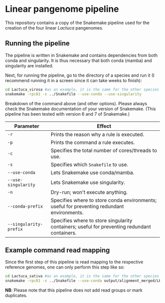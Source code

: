 # Linear pangenome pipeline

This repository contains a copy of the Snakemake pipeline used for the creation of the four linear _Lactuca_ pangenomes. 

## Running the pipeline

The pipeline is written in Snakemake and contains dependencies from both conda and singularity.
It is thus necessary that both conda (mamba) and singularity are installed.

Next, for running the pipeline, go to the directory of a species and run it (I recommend running it in a screen since it can take weeks to finish):

```bash
cd Lactuca_virosa #as an example, it is the same for the other species
snakemake -rpc81 -s ../Snakefile --use-conda --use-singularity
```

Breakdown of the command above (and other options). Please always check the Snakemake documentation of your version of Snakemake. (This pipeline has been tested with version 6 and 7 of Snakemake.)

| Parameter              | Effect                                                                                       |
| ---------------------- | -------------------------------------------------------------------------------------------- |
| `-r`                   | Prints the reason why a rule is executed.                                                    |
| `-p`                   | Prints the command a rule executes.                                                          |
| `-c`                   | Specifies the total number of cores/threads to use.                                          |
| `-s`                   | Specifies which `Snakefile` to use.                                                          |
| `--use-conda`          | Lets Snakemake use conda/mamba.                                                              |
| `--use-singularity`    | Lets Snakemake use singularity.                                                              |
| `-n`                   | Dry-run; won't execute anything.                                                             |
| `--conda-prefix`       | Specifies where to store conda environments; useful for preventing redundant environments.   |
| `--singularity-prefix` | Specifies where to store singularity containers; useful for preventing redundant containers. |

## Example command read mapping

Since the first step of this pipeline is read mapping to the respective reference genomes, one can only perform this step like so:

```bash
cd Lactuca_sativa #as an example, it is the same for the other species
snakemake -rpc81 -s ../Snakefile --use-conda output/alignment_merged/LK122.bam.bai #using LK122 as an example, it is the same for other accessions
```

**NB**: Please note that this pipeline does not add read groups or mark duplicates.
